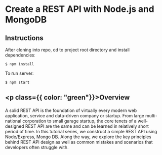 # Create a REST API with Node.js and MongoDB

## Instructions
After cloning into repo, cd to project root directory and install dependencies:

```
$ npm install
```

To run server:

```
$ npm start
```

## <p class={{ color: "green"}}>Overview</p>
A solid REST API is the foundation of virtually every modern web application, service and data-driven company or startup. From large multi-national corporation to small garage startup, the core tenets of a well-designed REST API are the same and can be learned in relatively short period of time. In this tutorial series, we construct a simple REST API using Node/Express, Mongo DB. Along the way, we explore the key principles behind REST API design as well as common mistakes and scenarios that developers often struggle with.
